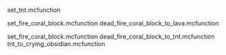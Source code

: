 <!-- 歩くと下にTNTを生成する。 -->
set_tnt.mcfunction

<!-- 一度歩いたところを歩くとマグマを生成する -->
set_fire_coral_block.mcfunction
dead_fire_coral_block_to_lava.mcfunction

<!-- 歩いたところの周りがTNTになり、もう一度歩くと泣く黒曜石になる。 -->
set_fire_coral_block.mcfunction
dead_fire_coral_block_to_tnt.mcfunction
tnt_to_crying_obsidian.mcfunction